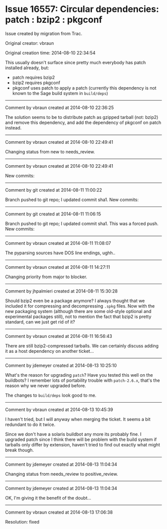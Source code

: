 # Issue 16557: Circular dependencies: patch : bzip2 : pkgconf

Issue created by migration from Trac.

Original creator: vbraun

Original creation time: 2014-08-10 22:34:54

This usually doesn't surface since pretty much everybody has patch installed already, but:
* patch requires bzip2
* bzip2 requires pkgconf
* pkgconf uses patch to apply a patch (currently this dependency is not known to the Sage build system in `build/deps`)


---

Comment by vbraun created at 2014-08-10 22:36:25

The solution seems to be to distribute patch as gzipped tarball (not: bzip2) and remove this dependency, and add the dependency of pkgconf on patch instead.


---

Comment by vbraun created at 2014-08-10 22:49:41

Changing status from new to needs_review.


---

Comment by vbraun created at 2014-08-10 22:49:41

New commits:


---

Comment by git created at 2014-08-11 11:00:22

Branch pushed to git repo; I updated commit sha1. New commits:


---

Comment by git created at 2014-08-11 11:06:15

Branch pushed to git repo; I updated commit sha1. This was a forced push. New commits:


---

Comment by vbraun created at 2014-08-11 11:08:07

The pyparsing sources have DOS line endings, ughh..


---

Comment by vbraun created at 2014-08-11 14:27:11

Changing priority from major to blocker.


---

Comment by jhpalmieri created at 2014-08-11 15:30:28

Should bzip2 even be a package anymore? I always thought that we included it for compressing and decompressing `.spkg` files. Now with the new packaging system (although there are some old-style optional and experimental packages still), not to mention the fact that bzip2 is pretty standard, can we just get rid of it?


---

Comment by vbraun created at 2014-08-11 16:56:43

There are still bzip2-compressed tarballs. We can certainly discuss adding it as a host dependency on another ticket...


---

Comment by jdemeyer created at 2014-08-13 10:25:10

What's the reason for upgrading `patch`? Have you tested this well on the buildbots? I remember lots of portability trouble with `patch-2.6.x`, that's the reason why we never upgraded before.

The changes to `build/deps` look good to me.


---

Comment by vbraun created at 2014-08-13 10:45:39

I haven't tried, but I will anyway when merging the ticket. It seems a bit redundant to do it twice.

Since we don't have a solaris buildbot any more its probably fine. I upgraded patch since I think there will be problem with the build system if tarballs only differ by extension, haven't tried to find out exactly what might break though.


---

Comment by jdemeyer created at 2014-08-13 11:04:34

Changing status from needs_review to positive_review.


---

Comment by jdemeyer created at 2014-08-13 11:04:34

OK, I'm giving it the benefit of the doubt...


---

Comment by vbraun created at 2014-08-13 17:06:38

Resolution: fixed

